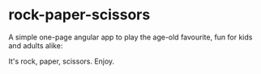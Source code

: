 # rock-paper-scissors
A simple one-page angular app to play the age-old favourite, fun for kids and adults alike:

It's rock, paper, scissors.
Enjoy.

